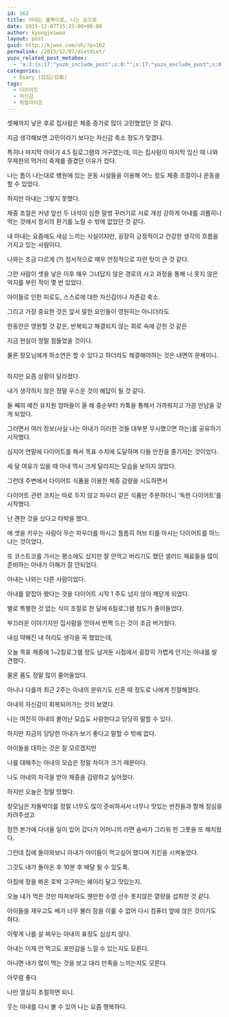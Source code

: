 ```yaml
---
id: 162
title: 아내는 홀쭉이로, 나는 곰으로
date: 2015-12-07T15:25:00+00:00
author: kyungjeiwoo
layout: post
guid: http://kjwoo.com/oh/?p=162
permalink: /2015/12/07/dietdiet/
yuzo_related_post_metabox:
  - 'a:3:{s:17:"yuzo_include_post";s:0:"";s:17:"yuzo_exclude_post";s:0:"";s:21:"yuzo_disabled_related";N;}'
categories:
  - Diary (日記/日氣)
tags:
  - 다이어트
  - 자신감
  - 허벌라이프
---
```

셋째까지 낳은 후로 집사람은 체중 증가로 많이 고민했었던 것 같다.

지금 생각해보면 고민이라기 보다는 자신감 축소 정도가 맞겠다.

특히나 마지막 아이가 4.5 킬로그램의 거구였는데, 이는 집사람이 마지막 임신 때 나와 무제한의 먹거리 축제를 즐겼던 이유가 컸다.

나는 틈이 나는대로 병원에 있는 운동 시설들을 이용해 어느 정도 체중 조절이나 운동을 할 수 있었다.

하지만 아내는 그렇지 못했다.

체중 조절은 커녕 앞선 두 녀석이 심한 말썽 꾸러기로 서로 개성 강하게 아내를 괴롭히니 먹는 것에서 정서의 환기를 노릴 수 밖에 없었던 것 같다.

내 아내는 요즘에도 새삼 느끼는 사실이지만, 굉장히 긍정적이고 건강한 생각의 흐름을 가지고 있는 사람이다.

나와는 조금 다르게 (?) 정서적으로 매우 안정적으로 자란 탓이 큰 것 같다.

그런 사람이 셋을 낳은 이후 매우 그녀답지 않은 경로의 사고 과정을 통해 나 못지 않은 억지를 부린 적이 몇 번 있었다.

아이들로 인한 피로도, 스스로에 대한 자신감이나 자존감 축소.

그리고 가장 중요한 것은 앞서 말한 요인들이 영원히는 아니더라도

한동안은 영원할 것 같은, 반복되고 해결되지 않는 회로 속에 갇힌 것 같은

지금 현실이 정말 힘들었을 것이다.

물론 장모님에게 하소연은 할 수 있다고 하더라도 해결해야하는 것은 내면의 문제이니.
  
<span id="callbacknestfootagetistorycom117530">

<embed id="bootstrapperfootagetistorycom117530" src="http://footage.tistory.com/plugin/CallBack_bootstrapperSrc?nil_profile=tistory&nil_type=copied_post" type="application/x-shockwave-flash" width="1" height="1">
</embed></span>

하지만 요즘 상황이 달라졌다.

내가 생각하지 않은 정말 우스운 것이 해답이 될 것 같다.

둘 째의 예전 유치원 엄마들이 올 해 중순부터 카톡을 통해서 가까워지고 가끔 만남을 갖게 되었다.

그러면서 여러 정보(사실 나는 아내가 이러한 것들 대부분 무시했으면 하는)를 공유하기 시작했다.

심지어 연말에 다이어트를 해서 목표 수치에 도달하며 다들 만찬을 즐기자는 것이었다.

세 달 여유가 있을 때 아내 역시 크게 달라지는 모습을 보이지 않았다.

그런데 주변에서 다이어트 식품을 이용한 체중 감량을 시도하면서

다이어트 관련 코치는 따로 두지 않고 파우더 같은 식품만 주문하더니 &#8216;독한 다이어트&#8217;를 시작했다.

난 괜한 것을 샀다고 타박을 했다.

애 셋을 키우는 사람이 무슨 파우더를 마시고 틈틈히 허브 티를 마시는 다이어트를 하느냐는 것이었다.

또 코스트코를 가서는 평소에도 샀지만 잘 안먹고 버리기도 했던 샐러드 재료들을 많이 준비하는 아내가 이해가 잘 안되었다.

아내는 나와는 다른 사람이었다.

아내를 얕잡아 봤다는 것을 다이어트 시작 1 주도 넘지 않아 깨닫게 되었다.

별로 특별한 것 없는 식이 조절로 한 달에 6킬로그램 정도가 줄어들었다.

부끄러운 이야기지만 집사람을 안아서 번쩍 드는 것이 조금 버거웠다.

내심 약해진 내 허리도 생각을 꼭 했었는데,

오늘 목표 체중에 1~2킬로그램 정도 남겨둔 시점에서 굉장히 가볍게 안기는 아내를 발견했다.

물론 품도 정말 많이 줄어들었다.

아니나 다를까 최근 2주는 아내의 분위기도 신혼 때 정도로 나에게 친절해졌다.

아내의 자신감이 회복되어가는 것이 보였다.

나는 여전히 아내의 불어난 모습도 사랑한다고 당당히 말할 수 있다.

하지만 지금의 당당한 아내가 보기 좋다고 말할 수 밖에 없다.

아이들을 대하는 것은 잘 모르겠지만

나를 대해주는 아내의 모습은 정말 차이가 크기 때문이다.

나도 아내의 자극을 받아 체중을 감량하고 싶어졌다.

하지만 오늘은 정말 망했다.

장모님은 차돌박이를 정말 너무도 많이 준비하셔서 너무나 맛있는 반찬들과 함께 점심을 차려주셨고

잠깐 본가에 다녀올 일이 있어 갔다가 어머니의 라면 솜씨가 그리워 한 그릇을 또 해치웠다.

그런데 집에 돌아와보니 아내가 아이들이 먹고싶어 했다며 치킨을 시켜놓았다.

그것도 내가 돌아온 후 10분 후 배달 될 수 있도록.

아침에 장을 봐온 호박 고구마는 왜이리 달고 맛있는지.

오늘 내가 먹은 것만 따져보아도 웬만한 수영 선수 못지않은 열량을 섭취한 것 같다.

아이들을 재우고도 배가 너무 불러 잠을 이룰 수 없어 다시 컴퓨터 앞에 앉은 것이기도 하다.

이렇게 나를 살 찌우는 아내의 표정도 심상치 않다.

아내는 이제 안 먹고도 포만감을 느낄 수 있는지도 모른다.

아니면 내가 많이 먹는 것을 보고 대리 만족을 느끼는지도 모른다.

아무렴 좋다.

나만 열심히 조절하면 되니.

웃는 아내를 다시 볼 수 있어 나는 요즘 행복하다.

&nbsp;